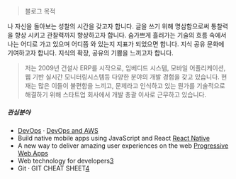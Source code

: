 

> 블로그 목적

나 자신을 돌아보는 성찰의 시간을 갖고자 합니다. 글을 쓰기 위해 명삼함으로써 통찰력을 향상 시키고 관찰력까지 향상하고자 합니다. 
숨가쁘게 흘러가는 기술의 흐름 속에서 나는 어디로 가고 있으며 어디쯤 와 있는지 지표가 되었으면 합니다. 지식 공유 문화에 기여하고자 합니다. 지식의 확장, 공유의 기쁨을 느끼고자 합니다. 

> 저는
2009년 건설사 ERP를 시작으로, 임베디드 시스템, 모바일 어플리케이션, 웹 기반 실시간 모니터링시스템등 다양한 분야의 개발 경험을 갖고 있습니다. 
현재는 많은 이들이 불편함을 느끼고, 문제라고 인식하고 있는 뭔가를 기술적으로 해결하기 위해 스타트업 회사에서 개발 총괄 이사로 근무하고 있습니다.   


##### 관심분야

- [DevOps][1] · [DevOps and AWS](https://aws.amazon.com/devops/)
- Build native mobile apps using JavaScript and React [React Native](http://facebook.github.io/react-native/)
- A new way to deliver amazing user experiences on the web [Progressive Web Apps][2]
- Web technology for developers[3]
- Git · GIT CHEAT SHEET[4]



[1]: https://ko.wikipedia.org/wiki/%EB%8D%B0%EB%B8%8C%EC%98%B5%EC%8A%A4
[2]: https://developers.google.com/web/progressive-web-apps/
[3]: https://developer.mozilla.org/en-US/docs/Web
[4]: https://services.github.com/on-demand/downloads/github-git-cheat-sheet.pdf

